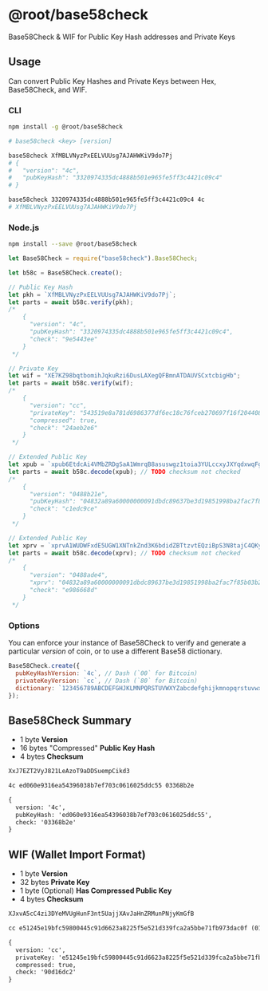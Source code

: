 # @root/base58check

Base58Check & WIF for Public Key Hash addresses and Private Keys

## Usage

Can convert Public Key Hashes and Private Keys between Hex, Base58Check, and
WIF.

### CLI

```bash
npm install -g @root/base58check
```

```bash
# base58check <key> [version]

base58check XfMBLVNyzPxEELVUUsg7AJAHWKiV9do7Pj
# {
#   "version": "4c",
#   "pubKeyHash": "3320974335dc4888b501e965fe5ff3c4421c09c4"
# }

base58check 3320974335dc4888b501e965fe5ff3c4421c09c4 4c
# XfMBLVNyzPxEELVUUsg7AJAHWKiV9do7Pj
```

### Node.js

```bash
npm install --save @root/base58check
```

```js
let Base58Check = require("base58check").Base58Check;

let b58c = Base58Check.create();

// Public Key Hash
let pkh = `XfMBLVNyzPxEELVUUsg7AJAHWKiV9do7Pj`;
let parts = await b58c.verify(pkh);
/*
    {
      "version": "4c",
      "pubKeyHash": "3320974335dc4888b501e965fe5ff3c4421c09c4",
      "check": "9e5443ee"
    }
 */

// Private Key
let wif = "XE7KZ98bqtbomihJqkuRzi6DusLAXegQFBmnATDAUVSCxtcbigHb";
let parts = await b58c.verify(wif);
/*
    {
      "version": "cc",
      "privateKey": "543519e8a781d6986377df6ec18c76fceb270697f16f204408af72edc4fe70de",
      "compressed": true,
      "check": "24aeb2e6"
    }
 */

// Extended Public Key
let xpub = `xpub6EtdcAi4VMbZRDgSaA1WmrqB8asuswgz1toia3YULccxyJXYqdxwqFgeEexVxr8ytJPHZYTrhbYJjqaFumih45awabyaHwUmCvXbGf7sujG`;
let parts = await b58c.decode(xpub); // TODO checksum not checked
/*
    {
      "version": "0488b21e",
      "pubKeyHash": "04832a89a60000000091dbdc89637be3d19851998ba2fac7f85b03b28a65de5c284899e7608f25ee4f0238eddc6cf0b2e8a1bae318affe3661cc071d13c9ad95e77a331a91b58a1b3a7f",
      "check": "c1edc9ce"
    }
 */

// Extended Public Key
let xprv = `xprvA1WUDWFxdE5UGW1XNTnkZnd3K6bdidZBTtzvtEQziBpS3N8tajC4QKyRLmas7DK4HXK76wSXgMV1uV6RbKyM5f4uu1VmguEhAqvzQwr2mrC`;
let parts = await b58c.decode(xprv); // TODO checksum not checked
/*
    {
      "version": "0488ade4",
      "xprv": "04832a89a60000000091dbdc89637be3d19851998ba2fac7f85b03b28a65de5c284899e7608f25ee4f0079842279eca681d40ccc86c6c618f783f4d4339c2431e4ed29e57c7b73be0c69",
      "check": "e986668d"
    }
 */
```

### Options

You can enforce your instance of Base58Check to verify and generate a particular
_version_ of coin, or to use a different Base58 dictionary.

```js
Base58Check.create({
  pubKeyHashVersion: `4c`, // Dash (`00` for Bitcoin)
  privateKeyVersion: `cc`, // Dash (`80` for Bitcoin)
  dictionary: `123456789ABCDEFGHJKLMNPQRSTUVWXYZabcdefghijkmnopqrstuvwxyz`,
});
```

## Base58Check Summary

- 1 byte **Version**
- 16 bytes "Compressed" **Public Key Hash**
- 4 bytes **Checksum**

```txt
XxJ7EZT2VyJ821LeAzoT9aDDSuempCikd3

4c ed060e9316ea54396038b7ef703c0616025ddc55 03368b2e

{
  version: '4c',
  pubKeyHash: 'ed060e9316ea54396038b7ef703c0616025ddc55',
  check: '03368b2e'
}
```

## WIF (Wallet Import Format)

- 1 byte **Version**
- 32 bytes **Private Key**
- 1 byte (Optional) **Has Compressed Public Key**
- 4 bytes **Checksum**

```txt
XJxvA5cC4zi3DYeMVUgHunF3nt5UajjXAvJaHnZRMunPNjyKmGfB

cc e51245e19bfc59800445c91d6623a8225f5e521d339fca2a5bbe71fb973dac0f (01) 90d16dc2

{
  version: 'cc',
  privateKey: 'e51245e19bfc59800445c91d6623a8225f5e521d339fca2a5bbe71fb973dac0f',
  compressed: true,
  check: '90d16dc2'
}
```
